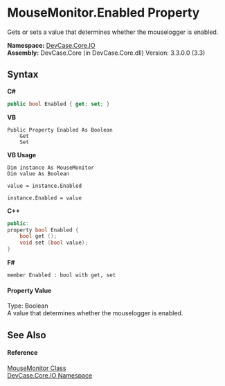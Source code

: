 # MouseMonitor.Enabled Property 
 

Gets or sets a value that determines whether the mouselogger is enabled.

**Namespace:**&nbsp;<a href="N_DevCase_Core_IO">DevCase.Core.IO</a><br />**Assembly:**&nbsp;DevCase.Core (in DevCase.Core.dll) Version: 3.3.0.0 (3.3)

## Syntax

**C#**<br />
``` C#
public bool Enabled { get; set; }
```

**VB**<br />
``` VB
Public Property Enabled As Boolean
	Get
	Set
```

**VB Usage**<br />
``` VB Usage
Dim instance As MouseMonitor
Dim value As Boolean

value = instance.Enabled

instance.Enabled = value
```

**C++**<br />
``` C++
public:
property bool Enabled {
	bool get ();
	void set (bool value);
}
```

**F#**<br />
``` F#
member Enabled : bool with get, set

```


#### Property Value
Type: Boolean<br />A value that determines whether the mouselogger is enabled.

## See Also


#### Reference
<a href="T_DevCase_Core_IO_MouseMonitor">MouseMonitor Class</a><br /><a href="N_DevCase_Core_IO">DevCase.Core.IO Namespace</a><br />